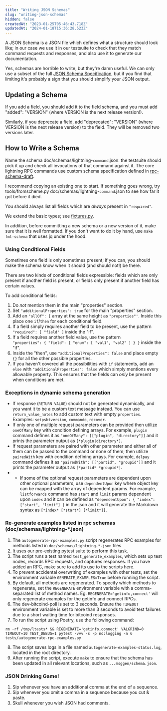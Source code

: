 ```yaml
---
title: "Writing JSON Schemas"
slug: "writing-json-schemas"
hidden: false
createdAt: "2023-01-25T05:46:43.718Z"
updatedAt: "2024-01-18T15:36:28.523Z"
---
```

A JSON Schema is a JSON file which defines what a structure should look like; in our case we use it in our testsuite to check that they match command requests and responses, and also use it to generate our documentation.

Yes, schemas are horrible to write, but they're damn useful.  We can only use a subset of the full [JSON Schema Specification](https://json-schema.org/), but if you find that limiting it's probably a sign that you should simplify your JSON output.

## Updating a Schema

If you add a field, you should add it to the field schema, and you must add "added": "VERSION" (where VERSION is the next release version!).

Similarly, if you deprecate a field, add "deprecated": "VERSION" (where VERSION is the next release version) to the field.  They will be removed two versions later.

## How to Write a Schema

Name the schema doc/schemas/lightning-`command`.json: the testsuite should pick it up and check all invocations of that command against it.
The core lightning RPC commands use custom schema specification defined in [rpc-schema-draft](https://github.com/ElementsProject/lightning/doc/rpc-schema-draft.json).

I recommend copying an existing one to start. If something goes wrong, try tools/fromscheme.py doc/schemas/lightning-`command`.json to see how far it got before it died.

You should always list all fields which are _always_ present in `"required"`.

We extend the basic types; see [fixtures.py](https://github.com/ElementsProject/lightning/tree/master/contrib/pyln-testing/pyln/testing/fixtures.py).

In addition, before committing a new schema or a new version of it, make sure that it is well formatted. If you don't want to do it by hand, use `make fmt-schema` that uses jq under the hood.

### Using Conditional Fields

Sometimes one field is only sometimes present; if you can, you should make the schema know when it should (and should not!) be there.

There are two kinds of conditional fields expressible: fields which are only present if another field is present, or fields only present if another field has certain values.

To add conditional fields:

1. Do _not_ mention them in the main "properties" section.
2. Set `"additionalProperties": true` for the main "properties" section.
3. Add an `"allOf": [` array at the same height as `"properties"'`.  Inside this place one `if`/`then` for each conditional field.
4. If a field simply requires another field to be present, use the pattern `"required": [ "field" ]` inside the "if".
5. If a field requires another field value, use the pattern  
   `"properties": { "field": { "enum": [ "val1", "val2" ] } }` inside the "if".
6. Inside the "then", use `"additionalProperties": false` and place empty `{}` for all the other possible properties.
7. If you haven't covered all the possibilities with `if` statements, add an `else` with `"additionalProperties": false` which simply mentions every allowable property.  This ensures that the fields can _only_ be present when conditions are met.

### Exceptions in dynamic schema generation

- If response (`RETURN VALUE`) should not be generated dynamically, and you want it to be a custom text message instead. You can use `return_value_notes` to add custom text with empty `properties`. Examples: `setpsbtversion`, `commando`, `recover`.
- If only one of multiple request parameters can be provided then utilize `oneOfMany`
   key with condition defining arrays. For example, `plugin` command defines it as
   `"oneOfMany": [["plugin", "directory"]]` and it prints the parameter output as
   `[*plugin|directory*]`.
- If request parameters are paired with other parameter and either all of them can be passed
   to the command or none of them; then utilize `pairedWith` key with condition defining arrays.
   For example, `delpay` command defines it as `"pairedWith": [["partid", "groupid"]]` 
   and it prints the parameter output as `[*partid* *groupid*]`.
- - If some of the optional request parameters are dependent upon other optional parameters,
   use `dependentUpon` key where object key can be mapped with the array of dependent params.
   For example, `listforwards` command has `start` and `limit` params dependent upon `index` and
   it can be defined as `"dependentUpon": { "index": ["start", "limit"] }` in the json and it will
   generate the Markdown syntax as `[*index* [*start*] [*limit*]]`.

### Re-generate examples listed in rpc schemas (doc/schemas/lightning-*.json)

1. The `autogenerate-rpc-examples.py` script regenerates RPC examples for methods listed in `doc/schemas/lightning-*.json` files.
2. It uses our pre-existing pytest suite to perform this task.
3. The script runs a test named `test_generate_examples`, which sets up test nodes, records RPC requests, and captures responses. If you have added an RPC, make sure to add its use to the scripts here.
4. To prevent accidental overwriting of examples with other tests, set the environment variable `GENERATE_EXAMPLES=True` before running the script.
5. By default, all methods are regenerated. To specify which methods to regenerate, set the `REGENERATE` environment variable with a comma-separated list of method names. Eg. `REGENERATE='getinfo,connect'` will only regenerate examples for the getinfo and connect RPCs.
6. The dev-bitcoind-poll is set to 3 seconds. Ensure the `TIMEOUT` environment variable is set to more than 3 seconds to avoid test failures due to a short waiting time for bitcoind responses.
7. To run the script using Poetry, use the following command:
```
rm -rf /tmp/ltests* && REGENERATE='getinfo,connect' VALGRIND=0 TIMEOUT=10 TEST_DEBUG=1 pytest -vvv -s -p no:logging -n 6 tests/autogenerate-rpc-examples.py
```
8. The script saves logs in a file named `autogenerate-examples-status.log`, located in the root directory.
9. After running the script, execute `make` to ensure that the schema has been updated in all relevant locations, such as `...msggen/schema.json`.

### JSON Drinking Game!

1. Sip whenever you have an additional comma at the end of a sequence.
2. Sip whenever you omit a comma in a sequence because you cut & paste.
3. Skull whenever you wish JSON had comments.